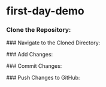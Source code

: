 # first-day-demo

### Clone the Repository:
<p> </p>
### Navigate to the Cloned Directory:
<p> </p>
### Add Changes:
<p> </p>
### Commit Changes:
<p> </p>
### Push Changes to GitHub: 
<p> </p>
